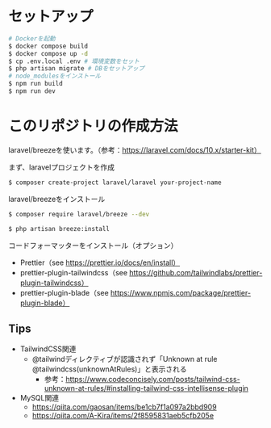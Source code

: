 # セットアップ
```bash
# Dockerを起動
$ docker compose build
$ docker compose up -d
$ cp .env.local .env # 環境変数をセット
$ php artisan migrate # DBをセットアップ
# node_modulesをインストール
$ npm run build
$ npm run dev
```

# このリポジトリの作成方法
laravel/breezeを使います。（参考：https://laravel.com/docs/10.x/starter-kit）

まず、laravelプロジェクトを作成
```bash
$ composer create-project laravel/laravel your-project-name
```

laravel/breezeをインストール
```bash
$ composer require laravel/breeze --dev
```

```bash
$ php artisan breeze:install
```

コードフォーマッターをインストール（オプション）
- Prettier（see https://prettier.io/docs/en/install）
- prettier-plugin-tailwindcss（see https://github.com/tailwindlabs/prettier-plugin-tailwindcss）
- prettier-plugin-blade（see https://www.npmjs.com/package/prettier-plugin-blade）

## Tips
- TailwindCSS関連
  - @tailwindディレクティブが認識されず「Unknown at rule @tailwindcss(unknownAtRules)」と表示される
    - 参考：https://www.codeconcisely.com/posts/tailwind-css-unknown-at-rules/#installing-tailwind-css-intellisense-plugin
- MySQL関連
  - https://qiita.com/gaosan/items/be1cb7f1a097a2bbd909
  - https://qiita.com/A-Kira/items/2f8595831aeb5cfb205e
